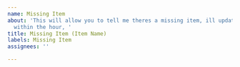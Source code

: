 ```yaml
---
name: Missing Item
about: 'This will allow you to tell me theres a missing item, ill update it probally
  within the hour, '
title: Missing Item (Item Name)
labels: Missing Item
assignees: ''

---
```



